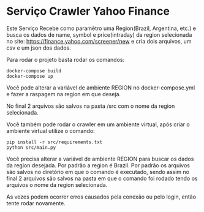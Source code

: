 # Serviço Crawler Yahoo Finance

Este Serviço Recebe como paramêtro uma Region(Brazil, Argentina, etc.) e busca os dados de name, symbol e price(intraday)
da region selecionada no site: https://finance.yahoo.com/screener/new e cria dois arquivos, um csv e um json dos dados.

Para rodar o projeto basta rodar os comandos:
```
docker-compose build
docker-compose up
```
Você pode alterar a variável de ambiente REGION no docker-compose.yml e fazer a raspagem na region em que deseja.

No final 2 arquivos são salvos na pasta /src com o nome da region selecionada.


Você também pode rodar o crawler em um ambiente virtual, após criar o ambiente virtual utilize o comando:
```
pip install -r src/requirements.txt
python src/main.py
```
Você precisa alterar a variável de ambiente REGION para buscar os dados da region desejada. Por padrão a region é Brazil.
Por padrão os arquivos são salvos no diretório em que o comando é executado, sendo assim no final 2 arquivos são salvos na pasta em que o comando foi rodado tendo os arquivos o nome da region selecionada.



As vezes podem ocorrer erros causados pela conexão ou pelo login, então tente rodar novamente.
